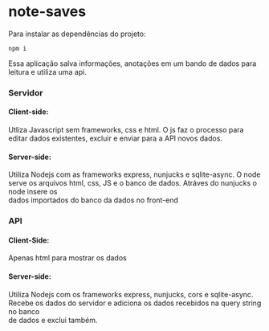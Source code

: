 # note-saves

Para instalar as dependências do projeto:

 ```
 npm i  
```

Essa aplicação salva informações, anotações em um bando de dados para leitura e utiliza uma api.


### Servidor

#### Client-side:

Utliza Javascript sem frameworks, css e html.
O js faz o processo para editar dados existentes, excluir e enviar para a API novos dados.

#### Server-side:

Utiliza Nodejs com as frameworks express, nunjucks e sqlite-async.
O node serve os arquivos html, css, JS e o banco de dados. Atráves do nunjucks o node insere os  
dados importados do banco da dados no front-end 

### API

#### Client-Side:

Apenas html para mostrar os dados

#### Server-side:

Utiliza Nodejs com os frameworks express, nunjucks, cors e sqlite-async.
Recebe os dados do servidor e adiciona os dados recebidos na query string no banco  
de dados e exclui também.
